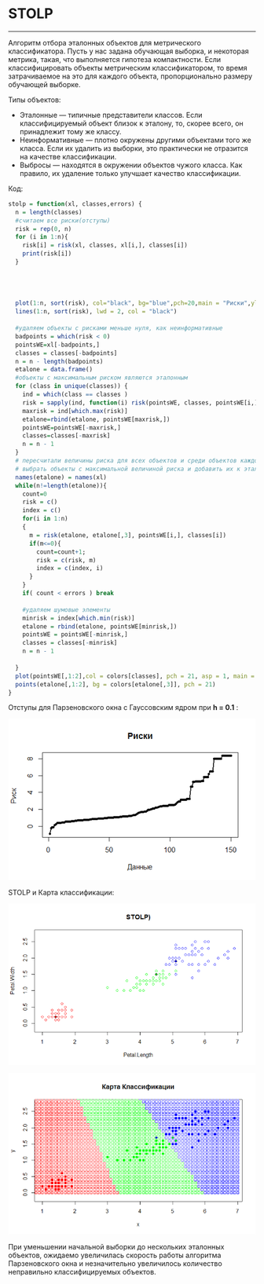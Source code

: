 # STOLP

---

Алгоритм отбора эталонных объектов для метрического классификатора. Пусть у нас задана обучающая выборка, и некоторая метрика, такая, что выполняется гипотеза компактности. Если классифицировать объекты метрическим классификатором, то время затрачиваемое на это для каждого объекта, пропорционально размеру обучающей выборке.

Типы объектов:

- Эталонные — типичные представители классов. Если классифицируемый объект близок к эталону, то, скорее всего, он принадлежит тому же классу.
- Неинформативные — плотно окружены другими объектами того же класса. Если их удалить из выборки, это практически не отразится на качестве классификации.
- Выбросы — находятся в окружении объектов чужого класса. Как правило, их удаление только улучшает качество классификации.

Код:

```R
stolp = function(xl, classes,errors) {
  n = length(classes)
  #считаем все риски(отступы)
  risk = rep(0, n)
  for (i in 1:n){
    risk[i] = risk(xl, classes, xl[i,], classes[i])
    print(risk[i])
  }
  
  
  
  
  plot(1:n, sort(risk), col="black", bg="blue",pch=20,main = "Риски",ylab = "Риск ", xlab = "Данные")
  lines(1:n, sort(risk), lwd = 2, col = "black")
  
  #удаляем объекты с рисками меньше нуля, как неинформативные
  badpoints = which(risk < 0)
  pointsWE=xl[-badpoints,]
  classes = classes[-badpoints]
  n = n - length(badpoints)
  etalone = data.frame()
  #объекты с максимальным риском являются эталонным
  for (class in unique(classes)) {
    ind = which(class == classes )
    risk = sapply(ind, function(i) risk(pointsWE, classes, pointsWE[i,], class))
    maxrisk = ind[which.max(risk)]
    etalone=rbind(etalone, pointsWE[maxrisk,])
    pointsWE=pointsWE[-maxrisk,]
    classes=classes[-maxrisk]
    n = n - 1
  }
  # пересчитали величины риска для всех объектов и среди объектов каждого класса, распознанных неправильно, 
  # выбрать объекты с максимальной величиной риска и добавить их к эталонам
  names(etalone) = names(xl)
  while(n!=length(etalone)){
    count=0
    risk = c()
    index = c()
    for(i in 1:n)
    {
      m = risk(etalone, etalone[,3], pointsWE[i,], classes[i])
      if(m<=0){
        count=count+1;
        risk = c(risk, m)
        index = c(index, i)
      }
    }
    if( count < errors ) break
    
    #удаляем шумовые элементы
    minrisk = index[which.min(risk)]
    etalone = rbind(etalone, pointsWE[minrisk,])
    pointsWE = pointsWE[-minrisk,]
    classes = classes[-minrisk]
    n = n - 1
    
  }
  plot(pointsWE[,1:2],col = colors[classes], pch = 21, asp = 1, main = "STOLP", ylab = "y ", xlab = "x")
  points(etalone[,1:2], bg = colors[etalone[,3]], pch = 21)
}
```

Отступы для Парзеновского окна с Гауссовским ядром при **h = 0.1** :

![Ну нет ее и все! Отстань!](/STOLP/risk.png)

STOLP и Карта классификации:

![Ну нет ее и все! Отстань!](/STOLP/STOLP.png)

![Ну нет ее и все! Отстань!](/STOLP/STOLPendCM.png)

При уменьшении начальной выборки до нескольких эталонных объектов, ожидаемо увеличилась скорость работы алгоритма Парзеновского окна и незначительно увеличилось количество неправильно классифицируемых объектов.
